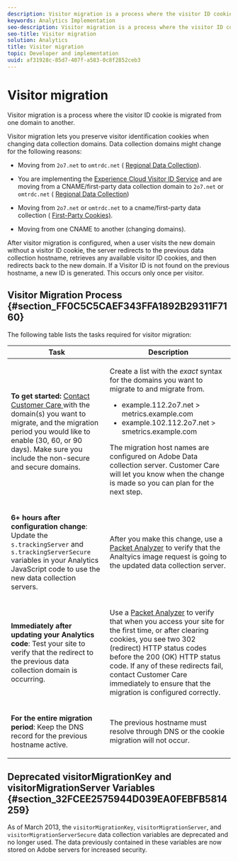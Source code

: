 ```yaml
---
description: Visitor migration is a process where the visitor ID cookie is migrated from one domain to another.
keywords: Analytics Implementation
seo-description: Visitor migration is a process where the visitor ID cookie is migrated from one domain to another.
seo-title: Visitor migration
solution: Analytics
title: Visitor migration
topic: Developer and implementation
uuid: af31928c-85d7-407f-a583-0c8f2852ceb3
---
```


# Visitor migration

Visitor migration is a process where the visitor ID cookie is migrated from one domain to another.

Visitor migration lets you preserve visitor identification cookies when changing data collection domains. Data collection domains might change for the following reasons:

* Moving from `2o7.net` to `omtrdc.net` ( [Regional Data Collection](https://marketing.adobe.com/resources/help/en_US/whitepapers/rdc/)).

* You are implementing the [Experience Cloud Visitor ID Service](https://marketing.adobe.com/resources/help/en_US/mcvid/) and are moving from a CNAME/first-party data collection domain to `2o7.net` or `omtrdc.net` ( [Regional Data Collection](https://marketing.adobe.com/resources/help/en_US/whitepapers/rdc/)) 

* Moving from `2o7.net` or `omtrdc.net` to a cname/first-party data collection ( [First-Party Cookies)](https://marketing.adobe.com/resources/help/en_US/whitepapers/first_party_cookies/).

* Moving from one CNAME to another (changing domains).

After visitor migration is configured, when a user visits the new domain without a visitor ID cookie, the server redirects to the previous data collection hostname, retrieves any available visitor ID cookies, and then redirects back to the new domain. If a Visitor ID is not found on the previous hostname, a new ID is generated. This occurs only once per visitor.

## Visitor Migration Process {#section_FF0C5C5CAEF343FFA1892B29311F7160}

The following table lists the tasks required for visitor migration: 

<table id="table_7B2535FC3E264216A299686415C6B21C"> 
 <thead> 
  <tr> 
   <th colname="col1" class="entry"> Task </th> 
   <th colname="col3" class="entry"> Description </th> 
  </tr> 
 </thead>
 <tbody> 
  <tr> 
   <td colname="col1"> <p> <b>To get started:</b> <a href="https://helpx.adobe.com/marketing-cloud/contact-support.html"  > Contact Customer Care </a> with the domain(s) you want to migrate, and the migration period you would like to enable (30, 60, or 90 days). Make sure you include the non-secure and secure domains. </p> </td> 
   <td colname="col3"> <p>Create a list with the <i>exact</i> syntax for the domains you want to migrate to and migrate from. </p> 
    <ul id="ul_067EC5C7619141A6BDFBC209C9FD47E2"> 
     <li id="li_0723D948465A49C1871B81207AEDC4DC">example.112.2o7.net &gt; metrics.example.com </li> 
     <li id="li_B0CA15A593BD4AB9802E33A3FF037C7A">example.102.112.2o7.net &gt; smetrics.example.com </li> 
    </ul> <p>The migration host names are configured on Adobe Data collection server. Customer Care will let you know when the change is made so you can plan for the next step. </p> </td> 
  </tr> 
  <tr> 
   <td colname="col1"> <p> <b>6+ hours after configuration change</b>: Update the <code> s.trackingServer</code> and <code> s.trackingServerSecure</code> variables in your Analytics JavaScript code to use the new data collection servers. </p> </td> 
   <td colname="col3"> <p>After you make this change, use a <a href="/help/implement/impl-testing/packet-monitor.md"  > Packet Analyzer</a> to verify that the Analtyics image request is going to the updated data collection server. </p> </td> 
  </tr> 
  <tr> 
   <td colname="col1"> <p> <b>Immediately after updating your Analytics code</b>: Test your site to verify that the redirect to the previous data collection domain is occurring. </p> </td> 
   <td colname="col3"> <p>Use a <a href="/help/implement/impl-testing/packet-monitor.md"  > Packet Analyzer</a> to verify that when you access your site for the first time, or after clearing cookies, you see two 302 (redirect) HTTP status codes before the 200 (OK) HTTP status code. If any of these redirects fail, contact Customer Care immediately to ensure that the migration is configured correctly. </p> </td> 
  </tr> 
  <tr> 
   <td colname="col1"> <p> <b>For the entire migration period</b>: Keep the DNS record for the previous hostname active. </p> </td> 
   <td colname="col3"> <p>The previous hostname must resolve through DNS or the cookie migration will not occur. </p> </td> 
  </tr> 
 </tbody> 
</table>

## Deprecated visitorMigrationKey and visitorMigrationServer Variables {#section_32FCEE2575944D039EA0FEBFB5814259}

As of March 2013, the `visitorMigrationKey`, `visitorMigrationServer`, and `visitorMigrationServerSecure` data collection variables are deprecated and no longer used. The data previously contained in these variables are now stored on Adobe servers for increased security.
